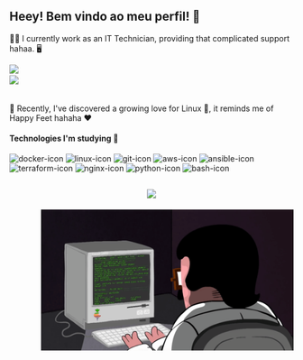  
## Heey! Bem vindo ao meu perfil! 🐧

👨‍💻 I currently work as an IT Technician, providing that complicated support hahaa. 🖥️ 
 <br/>
 
 <div align="left">
   <img height="190em" src="https://github-readme-stats.vercel.app/api?username=daantascaio&show_icons=true&theme=dark&include_all_commits=false&count_private=true&show=reviews"/>
   <br/>
   <img height="195em" src="https://github-readme-stats.vercel.app/api/top-langs/?username=daantascaio&layout=compact&langs_count=15&theme=dark"/>
 </div>
  
 <br/>
 
 🥰 Recently, I've discovered a growing love for Linux 🐧, it reminds me of Happy Feet hahaha ❤️
 <br/>
 
 <div  align="ritgh"> 
     <h4> Technologies I'm studying 📁</h4>
     <img height="60" width="40" alt="docker-icon"  src="https://cdn.jsdelivr.net/gh/devicons/devicon/icons/docker/docker-plain.svg">
     <img height="60" width="40" alt="linux-icon" src="https://cdn.jsdelivr.net/gh/devicons/devicon/icons/linux/linux-original.svg">
     <img height="60" width="40" alt="git-icon" src="https://cdn.jsdelivr.net/gh/devicons/devicon/icons/git/git-plain.svg">
     <img height="60" width="40" alt="aws-icon" src="https://cdn.jsdelivr.net/gh/devicons/devicon/icons/amazonwebservices/amazonwebservices-original.svg">
     <img height="60" width="40" alt="ansible-icon" src="https://cdn.jsdelivr.net/gh/devicons/devicon/icons/ansible/ansible-original.svg">
     <img height="60" width="40" alt="terraform-icon" src="https://cdn.jsdelivr.net/gh/devicons/devicon/icons/terraform/terraform-original.svg">
     <img height="60" width="40" alt="nginx-icon" src="https://cdn.jsdelivr.net/gh/devicons/devicon/icons/nginx/nginx-original.svg"> 
     <img height="60" width="40" alt="python-icon" src="https://cdn.jsdelivr.net/gh/devicons/devicon/icons/python/python-original.svg" />
     <img height="60" width="40" alt="bash-icon" src="https://cdn.jsdelivr.net/gh/devicons/devicon/icons/bash/bash-plain.svg" />
 
   </div>
   
 ##
      
 <div align="center"> 
   <a href="https://www.linkedin.com/in/caio-dantas-2a0652228" target="_blank"><img src="https://img.shields.io/badge/-LinkedIn-%230077B5?style=for-the-badge&logo=linkedin&logoColor=white" target="_blank"></a>  
 </div>
 
<br/>

<div align="right">
 <img src="https://github.com/daantascaio/daantascaio/blob/main/coding.gif" height="250px">
</div>
